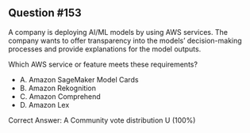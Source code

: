 ## Question #153

A company is deploying AI/ML models by using AWS services. The company wants to offer transparency into the models’ decision-making processes and provide explanations for the model outputs.

Which AWS service or feature meets these requirements?

- A. Amazon SageMaker Model Cards
- B. Amazon Rekognition
- C. Amazon Comprehend
- D. Amazon Lex 

Correct Answer: 
A Community vote distribution U (100%)